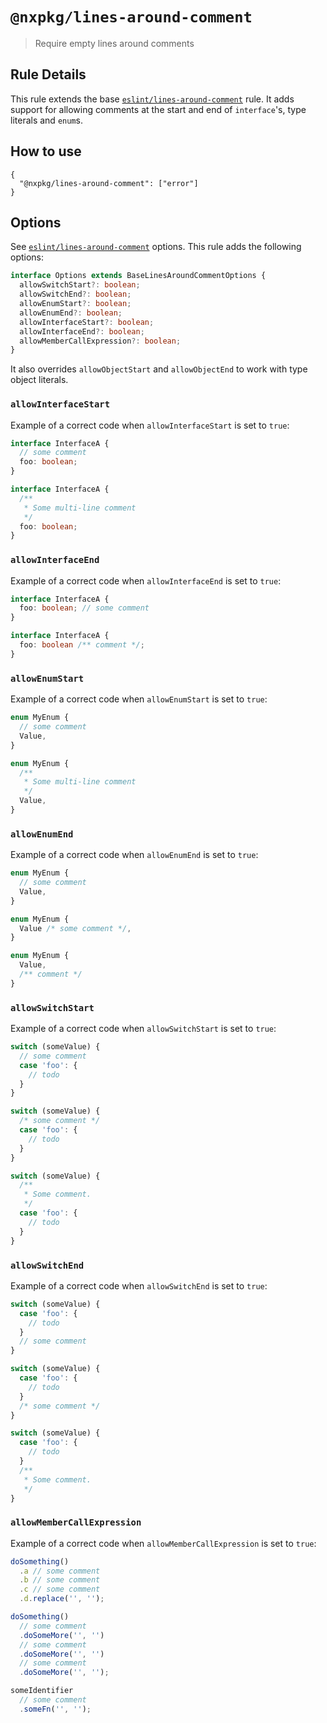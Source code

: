 # `@nxpkg/lines-around-comment`

> Require empty lines around comments

## Rule Details

This rule extends the base [`eslint/lines-around-comment`](https://eslint.org/docs/rules/lines-around-comment) rule.
It adds support for allowing comments at the start and end of `interface`'s, type literals and `enum`s.

## How to use

```cjson
{
  "@nxpkg/lines-around-comment": ["error"]
}
```

## Options

See [`eslint/lines-around-comment`](https://eslint.org/docs/rules/lines-around-comment#options-50) options.
This rule adds the following options:

```ts
interface Options extends BaseLinesAroundCommentOptions {
  allowSwitchStart?: boolean;
  allowSwitchEnd?: boolean;
  allowEnumStart?: boolean;
  allowEnumEnd?: boolean;
  allowInterfaceStart?: boolean;
  allowInterfaceEnd?: boolean;
  allowMemberCallExpression?: boolean;
}
```

It also overrides `allowObjectStart` and `allowObjectEnd` to work with type object literals.

### `allowInterfaceStart`

Example of a correct code when `allowInterfaceStart` is set to `true`:

```ts
interface InterfaceA {
  // some comment
  foo: boolean;
}

interface InterfaceA {
  /**
   * Some multi-line comment
   */
  foo: boolean;
}
```

### `allowInterfaceEnd`

Example of a correct code when `allowInterfaceEnd` is set to `true`:

```ts
interface InterfaceA {
  foo: boolean; // some comment
}

interface InterfaceA {
  foo: boolean /** comment */;
}
```

### `allowEnumStart`

Example of a correct code when `allowEnumStart` is set to `true`:

```ts
enum MyEnum {
  // some comment
  Value,
}

enum MyEnum {
  /**
   * Some multi-line comment
   */
  Value,
}
```

### `allowEnumEnd`

Example of a correct code when `allowEnumEnd` is set to `true`:

```ts
enum MyEnum {
  // some comment
  Value,
}

enum MyEnum {
  Value /* some comment */,
}

enum MyEnum {
  Value,
  /** comment */
}
```

### `allowSwitchStart`

Example of a correct code when `allowSwitchStart` is set to `true`:

```ts
switch (someValue) {
  // some comment
  case 'foo': {
    // todo
  }
}

switch (someValue) {
  /* some comment */
  case 'foo': {
    // todo
  }
}

switch (someValue) {
  /**
   * Some comment.
   */
  case 'foo': {
    // todo
  }
}
```

### `allowSwitchEnd`

Example of a correct code when `allowSwitchEnd` is set to `true`:

```ts
switch (someValue) {
  case 'foo': {
    // todo
  }
  // some comment
}

switch (someValue) {
  case 'foo': {
    // todo
  }
  /* some comment */
}

switch (someValue) {
  case 'foo': {
    // todo
  }
  /**
   * Some comment.
   */
}
```

### `allowMemberCallExpression`

Example of a correct code when `allowMemberCallExpression` is set to `true`:

```ts
doSomething()
  .a // some comment
  .b // some comment
  .c // some comment
  .d.replace('', '');

doSomething()
  // some comment
  .doSomeMore('', '')
  // some comment
  .doSomeMore('', '')
  // some comment
  .doSomeMore('', '');

someIdentifier
  // some comment
  .someFn('', '');
```
